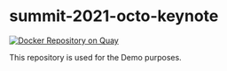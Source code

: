 # summit-2021-octo-keynote

[![Docker Repository on Quay](https://quay.io/repository/aicoe/summit-2021-octo-keynote/status "Docker Repository on Quay")](https://quay.io/repository/aicoe/summit-2021-octo-keynote)

This repository is used for the Demo purposes.
